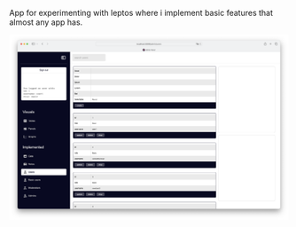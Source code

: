 App for experimenting with leptos where i implement basic features that almost any app has.

![alt text](https://raw.githubusercontent.com/Ilham-Habibullin/leptos-axum/main/github_preview/screenshot.png)